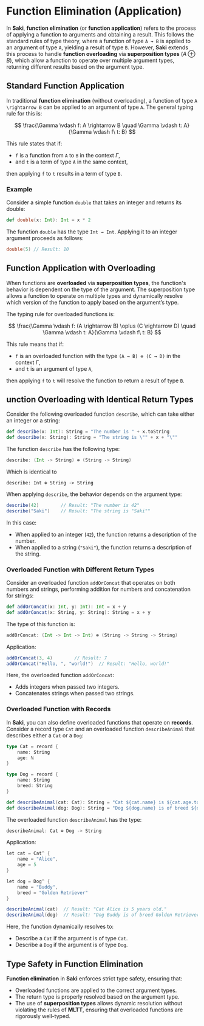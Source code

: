 # Function Elimination (Application)

In **Saki**, **function elimination** (or **function application**) refers to the process of applying a function to arguments and obtaining a result. This follows the standard rules of type theory, where a function of type `A → B` is applied to an argument of type `A`, yielding a result of type `B`. However, **Saki** extends this process to handle **function overloading** via **superposition types** ($A \oplus B$), which allow a function to operate over multiple argument types, returning different results based on the argument type.

## Standard Function Application

In traditional **function elimination** (without overloading), a function of type `A \rightarrow B` can be applied to an argument of type `A`. The general typing rule for this is:

$$
\frac{\Gamma \vdash f: A \rightarrow B \quad \Gamma \vdash t: A}{\Gamma \vdash f\ t: B}
$$

This rule states that if:

- `f` is a function from `A` to `B` in the context $\Gamma$,
- and `t` is a term of type `A` in the same context,

then applying `f` to `t` results in a term of type `B`.

### Example

Consider a simple function `double` that takes an integer and returns its double:

```scala
def double(x: Int): Int = x * 2
```

The function `double` has the type `Int → Int`. Applying it to an integer argument proceeds as follows:

```scala
double(5) // Result: 10
```

## Function Application with Overloading

When functions are **overloaded** via **superposition types**, the function's behavior is dependent on the type of the argument. The superposition type allows a function to operate on multiple types and dynamically resolve which version of the function to apply based on the argument’s type.

The typing rule for overloaded functions is:

$$
\frac{\Gamma \vdash f: (A \rightarrow B) \oplus (C \rightarrow D) \quad \Gamma \vdash t: A}{\Gamma \vdash f\ t: B}
$$

This rule means that if:
- `f` is an overloaded function with the type `(A → B) ⊕ (C → D)` in the context $\Gamma$,
- and `t` is an argument of type `A`,

then applying `f` to `t` will resolve the function to return a result of type `B`.

## unction Overloading with Identical Return Types

Consider the following overloaded function `describe`, which can take either an integer or a string:

```scala
def describe(x: Int): String = "The number is " + x.toString
def describe(x: String): String = "The string is \"" + x + "\""
```

The function `describe` has the following type:

```scala
describe: (Int -> String) ⊕ (String -> String)
```

Which is identical to

```
describe: Int ⊕ String -> String
```

When applying `describe`, the behavior depends on the argument type:

```scala
describe(42)        // Result: "The number is 42"
describe("Saki")    // Result: "The string is "Saki""
```

In this case:

- When applied to an integer (`42`), the function returns a description of the number.
- When applied to a string (`"Saki"`), the function returns a description of the string.

### Overloaded Function with Different Return Types

Consider an overloaded function `addOrConcat` that operates on both numbers and strings, performing addition for numbers and concatenation for strings:

```scala
def addOrConcat(x: Int, y: Int): Int = x + y
def addOrConcat(x: String, y: String): String = x + y
```

The type of this function is:

```scala
addOrConcat: (Int -> Int -> Int) ⊕ (String -> String -> String)
```

Application:

```scala
addOrConcat(3, 4)        // Result: 7
addOrConcat("Hello, ", "world!")  // Result: "Hello, world!"
```

Here, the overloaded function `addOrConcat`:

- Adds integers when passed two integers.
- Concatenates strings when passed two strings.

### Overloaded Function with Records

In **Saki**, you can also define overloaded functions that operate on **records**. Consider a record type `Cat` and an overloaded function `describeAnimal` that describes either a `Cat` or a `Dog`:

```scala
type Cat = record {
    name: String
    age: ℕ
}

type Dog = record {
    name: String
    breed: String
}

def describeAnimal(cat: Cat): String = "Cat ${cat.name} is ${cat.age.toString} years old."
def describeAnimal(dog: Dog): String = "Dog ${dog.name} is of breed ${dog.breed}."
```

The overloaded function `describeAnimal` has the type:

```scala
describeAnimal: Cat ⊕ Dog -> String
```

Application:

```scala
let cat = Cat^ {
    name = "Alice",
    age = 5
}

let dog = Dog^ {
    name = "Buddy",
    breed = "Golden Retriever"
}

describeAnimal(cat)  // Result: "Cat Alice is 5 years old."
describeAnimal(dog)  // Result: "Dog Buddy is of breed Golden Retriever."
```

Here, the function dynamically resolves to:

- Describe a `Cat` if the argument is of type `Cat`.
- Describe a `Dog` if the argument is of type `Dog`.

## Type Safety in Function Elimination

**Function elimination** in **Saki** enforces strict type safety, ensuring that:

- Overloaded functions are applied to the correct argument types.
- The return type is properly resolved based on the argument type.
- The use of **superposition types** allows dynamic resolution without violating the rules of **MLTT**, ensuring that overloaded functions are rigorously well-typed.

